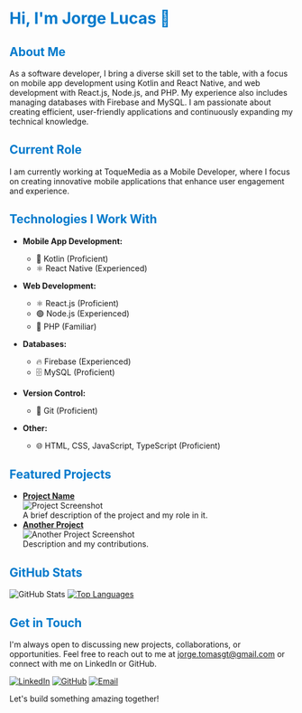 <!-- Banner Image -->
<h1 style="color: #007ACC;">Hi, I'm Jorge Lucas 👋</h1>

<h2 style="color: #007ACC;">About Me</h2>

As a software developer, I bring a diverse skill set to the table, with a focus on mobile app development using Kotlin and React Native, and web development with React.js, Node.js, and PHP. My experience also includes managing databases with Firebase and MySQL. I am passionate about creating efficient, user-friendly applications and continuously expanding my technical knowledge.

<h2 style="color: #007ACC;">Current Role</h2>

I am currently working at ToqueMedia as a Mobile Developer, where I focus on creating innovative mobile applications that enhance user engagement and experience.

<h2 style="color: #007ACC;">Technologies I Work With</h2>

- **Mobile App Development:**
  - 📱 Kotlin (Proficient)
  - ⚛️ React Native (Experienced)

- **Web Development:**
  - ⚛️ React.js (Proficient)
  - 🟢 Node.js (Experienced)
  - 🐘 PHP (Familiar)

- **Databases:**
  - 🔥 Firebase (Experienced)
  - 🗄️ MySQL (Proficient)

- **Version Control:**
  - 🐙 Git (Proficient)

- **Other:**
  - 🌐 HTML, CSS, JavaScript, TypeScript (Proficient)

<h2 style="color: #007ACC;">Featured Projects</h2>

- **[Project Name](link)**  
  ![Project Screenshot](link-to-screenshot)  
  A brief description of the project and my role in it.
- **[Another Project](link)**  
  ![Another Project Screenshot](link-to-screenshot)  
  Description and my contributions.

<h2 style="color: #007ACC;">GitHub Stats</h2>

![GitHub Stats](https://github-readme-stats.vercel.app/api?username=jorgelucasjs&count_private=true&show_icons=true&theme=radical)
[![Top Languages](https://github-readme-stats.vercel.app/api/top-langs/?username=jorgelucasjs)](https://github.com/anuraghazra/github-readme-stats)

<h2 style="color: #007ACC;">Get in Touch</h2>

I'm always open to discussing new projects, collaborations, or opportunities. Feel free to reach out to me at [jorge.tomasgt@gmail.com](mailto:jorge.tomasgt@gmail.com) or connect with me on LinkedIn or GitHub.

[![LinkedIn](https://img.shields.io/badge/LinkedIn-0077B5?style=for-the-badge&logo=linkedin&logoColor=white)](https://www.linkedin.com/in/jorge-lucas-js-40201a1a2/)
[![GitHub](https://img.shields.io/badge/GitHub-181717?style=for-the-badge&logo=github&logoColor=white)](https://github.com/jorgelucasjs)
[![Email](https://img.shields.io/badge/Email-D14836?style=for-the-badge&logo=gmail&logoColor=white)](mailto:jorge.tomasgt@gmail.com)

Let's build something amazing together!
